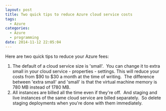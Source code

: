 ```yaml
---
layout: post
title: Two quick tips to reduce Azure cloud service costs
tags:
  - Azure
categories:
  - Azure
  - programming
date: 2014-11-12 22:05:04
---
```


Here are two quick tips to reduce your Azure fees:

1.  The default of a cloud service size is 'small'.  You can change it to extra small in your cloud service - properties - settings. This will reduce your costs from $90 to $30 a month at the time of writing.  The difference between 'extra small' and 'small' is that the virtual machine memory is 780 MB instead of 1780 MB.
2.  All instances are billed all the time even if they're off.  And staging and live instances of the same cloud service are billed separately.  So delete staging deployments when you're done with them immediately.

